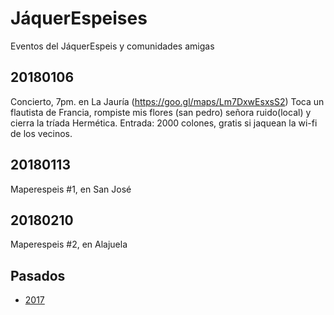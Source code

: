 # JáquerEspeises

Eventos del JáquerEspeis y comunidades amigas

## 20180106

Concierto, 7pm. en La Jauría (https://goo.gl/maps/Lm7DxwEsxsS2)
Toca un flautista de Francia, rompiste mis flores (san pedro) señora ruido(local) y cierra la tríada Hermética.
Entrada: 2000 colones, gratis si jaquean la wi-fi de los vecinos.

## 20180113

Maperespeis #1, en San José

## 20180210

Maperespeis #2, en Alajuela

## Pasados

* [2017](2017)
